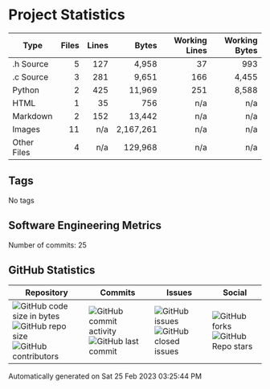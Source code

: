Project Statistics
==================

| Type | Files | Lines | Bytes | Working Lines | Working Bytes |
|------|------:|------:|------:|--------------:|--------------:|
|.h Source|5|127|4,958|37|993|
|.c Source|3|281|9,651|166|4,455|
|Python|2|425|11,969|251|8,588|
|HTML|1|35|756|n/a|n/a|
|Markdown|2|152|13,442|n/a|n/a|
|Images|11|n/a|2,167,261|n/a|n/a|
|Other	Files|4|n/a|129,968|n/a|n/a|

## Tags
No tags

## Software Engineering Metrics

Number of commits:  25

## GitHub	Statistics
| Repository								  | Commits							| Issues						  | Social							|
|-------------------------------------|---------------------------|-------------------------|---------------------------|
| ![GitHub code size	in	bytes](https://img.shields.io/github/languages/code-size/marknelsonengineer-sp23/sre_lab4_memscan?style=social) <br/> ![GitHub repo size](https://img.shields.io/github/repo-size/marknelsonengineer-sp23/sre_lab4_memscan?style=social)	<br/>	![GitHub contributors](https://img.shields.io/github/contributors/marknelsonengineer-sp23/sre_lab4_memscan?style=social) | ![GitHub commit activity](https://img.shields.io/github/commit-activity/w/marknelsonengineer-sp23/sre_lab4_memscan?style=social) <br/> ![GitHub last	commit](https://img.shields.io/github/last-commit/marknelsonengineer-sp23/sre_lab4_memscan?style=social)	| ![GitHub	issues](https://img.shields.io/github/issues-raw/marknelsonengineer-sp23/sre_lab4_memscan?style=social) <br/> ![GitHub	closed issues](https://img.shields.io/github/issues-closed-raw/marknelsonengineer-sp23/sre_lab4_memscan?style=social) | ![GitHub forks](https://img.shields.io/github/forks/marknelsonengineer-sp23/sre_lab4_memscan?style=social) <br/> ![GitHub Repo	stars](https://img.shields.io/github/stars/marknelsonengineer-sp23/sre_lab4_memscan?style=social)	|

Automatically generated on Sat 25 Feb 2023 03:25:44 PM 
